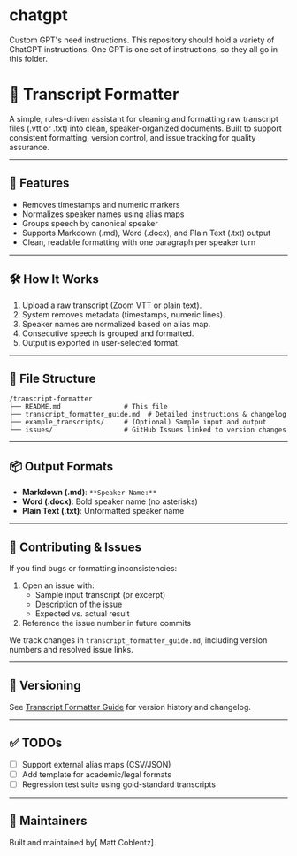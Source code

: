 # chatgpt
Custom GPT's need instructions.  This repository should hold a variety of ChatGPT instructions.  One GPT is one set of instructions, so they all go in this folder.  

# 📄 Transcript Formatter

A simple, rules-driven assistant for cleaning and formatting raw transcript files (.vtt or .txt) into clean, speaker-organized documents. Built to support consistent formatting, version control, and issue tracking for quality assurance.

---

## 🚀 Features
- Removes timestamps and numeric markers
- Normalizes speaker names using alias maps
- Groups speech by canonical speaker
- Supports Markdown (.md), Word (.docx), and Plain Text (.txt) output
- Clean, readable formatting with one paragraph per speaker turn

---

## 🛠️ How It Works
1. Upload a raw transcript (Zoom VTT or plain text).
2. System removes metadata (timestamps, numeric lines).
3. Speaker names are normalized based on alias map.
4. Consecutive speech is grouped and formatted.
5. Output is exported in user-selected format.

---

## 🧱 File Structure

```
/transcript-formatter
├── README.md                # This file
├── transcript_formatter_guide.md  # Detailed instructions & changelog
├── example_transcripts/     # (Optional) Sample input and output
└── issues/                  # GitHub Issues linked to version changes
```

---

## 📦 Output Formats
- **Markdown (.md)**: `**Speaker Name:**`
- **Word (.docx)**: Bold speaker name (no asterisks)
- **Plain Text (.txt)**: Unformatted speaker name

---

## 🧩 Contributing & Issues

If you find bugs or formatting inconsistencies:
1. Open an issue with:
   - Sample input transcript (or excerpt)
   - Description of the issue
   - Expected vs. actual result
2. Reference the issue number in future commits

We track changes in `transcript_formatter_guide.md`, including version numbers and resolved issue links.

---

## 📅 Versioning
See [Transcript Formatter Guide](./transcript_formatter_guide.md) for version history and changelog.

---

## ✅ TODOs
- [ ] Support external alias maps (CSV/JSON)
- [ ] Add template for academic/legal formats
- [ ] Regression test suite using gold-standard transcripts

---

## 🧠 Maintainers
Built and maintained by[ Matt Coblentz].
